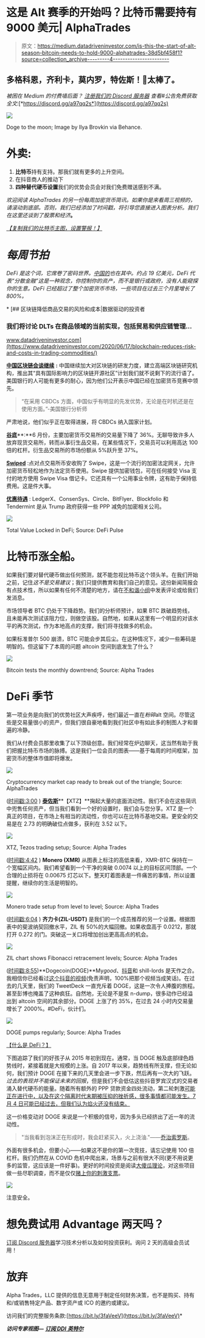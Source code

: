 # 这是 Alt 赛季的开始吗？比特币需要持有 9000 美元| AlphaTrades

> 原文：<https://medium.datadriveninvestor.com/is-this-the-start-of-alt-season-bitcoin-needs-to-hold-9000-alphatrades-38d5bf458f1?source=collection_archive---------4----------------------->

## 多格科恩，齐利卡，莫内罗，特佐斯！🚀太棒了。

*被困在 Medium 的付费墙后面？* [*注册我们的 Discord 服务器*](https://discord.gg/a97qq2s) *查看#公告免费获取全文:*[*https://discord.gg/a97qq2s*](https://discord.gg/a97qq2s)

![](img/73f381f6d0df729d21e784fdce5563f1.png)

Doge to the moon; Image by Ilya Brovkin via Behance.

# 外卖:

1.  **比特币**持有支持。那我们就有更多的上升空间。
2.  在抖音商人的推动下
3.  **四种替代硬币设置**我们的优势会员会对我们免费赠送感到不满。

*欢迎阅读 AlphaTrades 的另一份每周加密货币简讯。如果你是来看周三视频的，请滚动到底部。否则，我们已经添加了时间戳，将引导您直接进入图表分析。我们在这里还谈到了股票和经济*[](https://medium.com/datadriveninvestor/two-trading-ideas-to-weather-the-coming-storm-alphatrades-ecab765fbf77?source=---------1------------------)**。**

*[【复制我们的比特币主图，设置警报！】](https://www.tradingview.com/chart/vxxXy5t0/)*

# *每周节拍*

*DeFi 是这个词，它席卷了密码世界。[中国的](https://decrypt.co/34622/money-lego-defi-made-in-china)也在其中。约占 19 亿美元，DeFi 代表“分散金融”这是一种观念，你控制你的资产，而不是银行或政府，没有人能窥探你的生意。DeFi 已经超过了整个加密货币市场，一些项目在过去三个月里增长了 800%。*

*[](https://www.datadriveninvestor.com/2020/06/17/blockchain-reduces-risk-and-costs-in-trading-commodities/) [## 区块链降低商品交易的风险和成本|数据驱动的投资者

### 我们将讨论 DLTs 在商品领域的当前实现，包括贸易和供应链管理…

www.datadriveninvestor.com](https://www.datadriveninvestor.com/2020/06/17/blockchain-reduces-risk-and-costs-in-trading-commodities/) 

[**中国区块链会谈继续**](https://www.trustnodes.com/2020/07/01/china-releases-commanding-heights-blockchain-plan) **:** 中国继续加大对区块链的研发力度，建立高端区块链研究机构，推出其“具有国际影响力的区块链开源社区”计划我们就不说剩下的流行语了。美国银行的人可能有更多的耐心，因为他们公开表示中国已经在加密货币竞赛中领先。

> “在采用 CBDCs 方面，中国似乎有明显的先发优势，无论是在时机还是在使用方面。”-美国银行分析师

严肃地说，他们似乎正在取得进展，将 CBDCs 纳入国家计划。

[**谷底**](https://www.coindesk.com/crypto-exchanges-volumes-bitcoin-volatility)**:**6 月份，主要加密货币交易所的交易量下降了 36%。无聊导致许多人放弃现货交易所，转而从事衍生品交易，在某些情况下，交易员可以利用高达 100 倍的杠杆。衍生品交易所的市场份额从 5%跃升至 37%。

[**Swiped**](https://research.binance.com/en/projects/swipe) :点对点交易所币安收购了 Swipe，这是一个流行的加密法定网关，允许加密货币轻松地作为法定货币使用。Swipe 提供加密钱包，可在任何接受 Visa 支付的地方使用 Swipe Visa 借记卡。它还具有一个公用事业令牌，这有助于保持低费用。这是件大事。

[**优惠待遇**](https://www.theblockcrypto.com/post/70511/ledgerx-consensys-tendermint-crypto-ppp-trump) : LedgerX、ConsenSys、Circle、BitFlyer、Blockfolio 和 Tendermint 是从 Trump 政府获得一些 PPP 减免的加密相关公司。

![](img/93ebd8cf300b914df7ab7369014e3c9f.png)

Total Value Locked in DeFi; Source: DeFi Pulse

# 比特币涨全船。

如果我们要对替代硬币做出任何预测，就不能忽视比特币这个领头羊。在我们开始之前，记住*这不是交易建议*；我们只提供教育和我们自己的意见。这份新闻简报会有点技术性，所以如果有任何不清楚的地方，请在[不和谐小组](https://discord.gg/a97qq2s)中发表评论或给我们发消息。

市场领导者 BTC 仍处于下降趋势。我们的分析师预计，如果 BTC 跌破趋势线，且未能再次测试该阻力位，则做空该股。自然地，如果从这里有一个明显的对该水平的再次测试，作为本地高点的支撑，我们将寻找做多的机会。

如果标准普尔 500 崩溃，BTC 可能会步其后尘。在这种情况下，减少一些筹码是明智的。但这留下了本周的问题 altcoin 空间到底发生了什么？

![](img/c2fa1ab53f71b6e620243d240d2c6a97.png)

Bitcoin tests the monthly downtrend; Source: Alpha Trades

# DeFi 季节

第一项业务是向我们的优势社区大声疾呼，他们最近一直在*粉碎*alt 空间。尽管这些是交易量很小的资产，但我们很自豪地看到我们社区中有如此多的制图人才和普遍的冷静。

我们从付费会员那里收集了以下顶级创意。我们经常在炉边聊天，这当然有助于我们把握比特币市场的脉搏。这是我们一位会员的图表——基于每周的时间框架，加密货币的整体市值即将爆发。

![](img/ade8a9d89d3effda2d31997dfb65e707.png)

Cryptocurrency market cap ready to break out of the triangle; Source: AlphaTrades

([时间戳:3:00](https://youtu.be/YpxQ7v5oLHw?t=180) ) [**泰佐斯**](https://tezos.com/)**【XTZ】**掬起大量的底面流动性。我们不会在这些简讯中兜售任何资产，但当我们看到一个好的设置时，我们会与您分享。XTZ 是一个真正的项目，在市场上有相当的流动性，你也可以在比特币基地交易。更安全的交易是在 2.73 的明确破位点做多，获利在 3.52 以下。

![](img/060c118fc2c63e23e64ba544888984d2.png)

XTZ, Tezos trading setup; Source: Alpha Trades

([时间戳:4:42](https://youtu.be/YpxQ7v5oLHw?t=282) ) **Monero (XMR)** 从图表上标注的高低来看，XMR-BTC 保持在一个宽幅区间内。我们希望看到一个干净的突破 0.0074 以上的目标区间顶部。一个合理的止损将在 0.00675 灯芯以下。整天盯着图表是一件痛苦的事情，所以设置提醒，继续你的生活是明智的。

![](img/26069ebf89097427830d3033e367a450.png)

Monero trade setup from level to level; Source: Alpha Trades

([时间戳:6:04](https://youtu.be/YpxQ7v5oLHw?t=364) ) **齐力卡(ZIL-USDT)** 是我们的一个成员推荐的另一个设置。根据图表中的斐波纳契回撤水平，ZIL 有 50%的大幅回撤。如果收盘高于 0.0212，那就打开 0.272 的门。突破这一关口将增加创出更高高点的机会。

![](img/701146282543565cbafc0e652a44fb4d.png)

ZIL chart shows Fibonacci retracement levels; Source: Alpha Trades

([时间戳:8:55](https://youtu.be/YpxQ7v5oLHw?t=535))**Dogecoin(DOGE)**My*good*、[抖音](https://cointelegraph.com/news/dogecoin-gains-20-amidst-tiktok-pumping-challenge)和 shill-lords 是天作之合。我相信你已经看过[这个抖音的视频](https://twitter.com/onemanatatime/status/1280510626033553409?s=20)(免责声明，100%把那个视频当成笑话)。在过去的几天里，我们的 TweetDeck 一直充斥着 DOGE，这是一次令人捧腹的旅程。甚至彭博也掩盖了这种疯狂。自然地，无论是不是泵 n-dump，很多动作已经溢出到 altcoin 空间的其余部分。DOGE 上涨了约 35%，在过去 24 小时内交易量增长了 2000%。#DeFi，伙计们。

![](img/0b5f17078a8b0bd06240629c4356efaf.png)

DOGE pumps regularly; Source: Alpha Trades

[【什么是 DeFi？】](https://blog.coinbase.com/a-beginners-guide-to-decentralized-finance-defi-574c68ff43c4)

下图追踪了我们的好孩子从 2015 年初到现在。通常，当 DOGE 触及底部绿色趋势线时，紧接着就是大规模的上涨。自 2017 年以来，趋势线有所支撑，但无论如何，我们预计 DOGE 在接下来的几天里会进一步下跌，然后再有一次大的飞跃。*过去的表现并不能保证未来的回报*，但是我们不会低估这些抖音罗宾汉式的交易者涌入替代硬币的能量。随着所有额外的 PPP 贷款资金四处流动，第二轮刺激[可能正在进行中，以及在这个隔离时代末期被压抑的挫折感，很多事情都可能发生。7 月 4 日可能已经过去，但我们认为焰火还没有结束。](https://www.reuters.com/article/us-usa-economy-stimulus-idUSKBN24818U)

这一价格变动对 DOGE 来说是一个积极的信号，因为多头已经挤出了近一年的流动性。

> "当我看到泡沫正在形成时，我会赶紧买入，火上浇油."——[乔治索罗斯](https://realmoney.thestreet.com/investing/stocks/why-would-a-billionaire-hedge-fund-manager-rush-to-buy-a-bubble--15351476)。

外面有很多机会，但要小心——如果这不是你的第一次竞技，请忘记使用 100 倍杠杆。我们仍然在从 COVID 危机中爬出来，场景与之前有很大不同(更不用说更多的监管，这应该是一件好事)。更好的时间投资是阅读[大傻瓜理论](https://www.investopedia.com/terms/g/greaterfooltheory.asp)，对这些项目做一些尽职调查，而不是仅仅[赌上你的刺激支票](https://seekingalpha.com/article/4354679-rise-of-robinhood-traders-and-implications)。

![](img/ec3face326a0420890d4cf02368be50a.png)

注意安全。

# 想免费试用 Advantage 两天吗？

[订阅 Discord 服务器](https://bit.ly/2KJ1oor)学习技术分析以及如何投资获利。询问 2 天的高级会员试用！

# 放弃

Alpha Trades，LLC 提供的信息无意用于制定任何财务决策，也不是购买、持有和/或销售特定产品、数字资产或 ICO 的邀约或建议。

访问我们的完整服务条款:[https://bit.ly/3faVeeV](https://bit.ly/3faVeeV)* 

***访问专家视图—** [**订阅 DDI 英特尔**](https://datadriveninvestor.com/ddi-intel)*